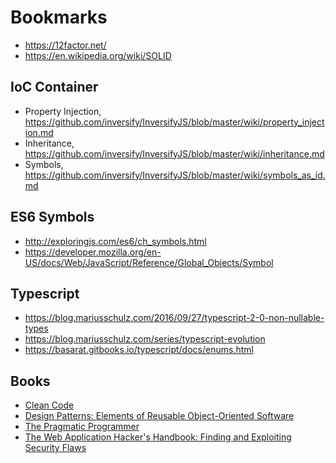 # Bookmarks

* https://12factor.net/
* https://en.wikipedia.org/wiki/SOLID

## IoC Container

* Property Injection, https://github.com/inversify/InversifyJS/blob/master/wiki/property_injection.md
* Inheritance, https://github.com/inversify/InversifyJS/blob/master/wiki/inheritance.md
* Symbols, https://github.com/inversify/InversifyJS/blob/master/wiki/symbols_as_id.md

## ES6 Symbols

* http://exploringjs.com/es6/ch_symbols.html
* https://developer.mozilla.org/en-US/docs/Web/JavaScript/Reference/Global_Objects/Symbol

## Typescript

* https://blog.mariusschulz.com/2016/09/27/typescript-2-0-non-nullable-types
* https://blog.mariusschulz.com/series/typescript-evolution
* https://basarat.gitbooks.io/typescript/docs/enums.html

## Books

* [Clean Code](https://www.amazon.co.uk/dp/0132350882/ref=asc_df_013235088257444806/?tag=googshopuk-21&creative=22110&creativeASIN=0132350882&linkCode=df0&hvadid=310913487979&hvpos=1o1&hvnetw=g&hvrand=10384756748769465338&hvpone=&hvptwo=&hvqmt=&hvdev=c&hvdvcmdl=&hvlocint=&hvlocphy=9046005&hvtargid=aud-545671390501:pla-435472505264&th=1&psc=1)
* [Design Patterns: Elements of Reusable Object-Oriented Software](http://www.blackwasp.co.uk/gofpatterns.aspx)
* [The Pragmatic Programmer](https://www.amazon.co.uk/Pragmatic-Programmer-Andrew-Hunt/dp/020161622X/ref=pd_sbs_14_3?_encoding=UTF8&pd_rd_i=020161622X&pd_rd_r=dd82ca83-fe5d-11e8-bd28-ff71892385d5&pd_rd_w=aKJfn&pd_rd_wg=xEJgZ&pf_rd_p=18edf98b-139a-41ee-bb40-d725dd59d1d3&pf_rd_r=92CEJ1SEAGF7W8B28RHV&psc=1&refRID=92CEJ1SEAGF7W8B28RHV)
* [The Web Application Hacker's Handbook: Finding and Exploiting Security Flaws](https://www.amazon.co.uk/dp/1118026470/ref=asc_df_111802647057444806/?tag=googshopuk-21&creative=22110&creativeASIN=1118026470&linkCode=df0&hvadid=310913487979&hvpos=1o1&hvnetw=g&hvrand=11005694715731452387&hvpone=&hvptwo=&hvqmt=&hvdev=c&hvdvcmdl=&hvlocint=&hvlocphy=9046005&hvtargid=aud-545671390501:pla-490871754939&th=1&psc=1)